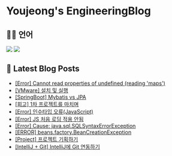 # Youjeong's EngineeringBlog

## 👩‍💻 언어

<p>
  <img src="https://img.shields.io/badge/java-007396?style=flat-square&logo=OpenJDK&logoColor=white">
  <img src="https://img.shields.io/badge/GoLand-000000?style=flat-square&logo=Goland&logoColor=white"/>
  <img alt="" src= "https://img.shields.io/badge/JavaScript-F7DF1E?style=flat-square&logo=JavaScript&logoColor=white"/> 
</p>

## 📕 Latest Blog Posts

<ul><li><a href='https://hu-studyrecord.tistory.com/101' target='_blank'>[Error] Cannot read properties of undefined (reading 'maps')</a></li><li><a href='https://hu-studyrecord.tistory.com/100' target='_blank'>[VMware] 설치 및 실행</a></li><li><a href='https://hu-studyrecord.tistory.com/95' target='_blank'>[SpringBoot] Mybatis vs JPA</a></li><li><a href='https://hu-studyrecord.tistory.com/94' target='_blank'>[회고] 1차 프로젝트를 마치며</a></li><li><a href='https://hu-studyrecord.tistory.com/93' target='_blank'>[Error] 인수타입 오류(JavaScript)</a></li><li><a href='https://hu-studyrecord.tistory.com/92' target='_blank'>[Error] JS 처음 로딩 적용 안됨</a></li><li><a href='https://hu-studyrecord.tistory.com/91' target='_blank'>[Error] Cause: java.sql.SQLSyntaxErrorException</a></li><li><a href='https://hu-studyrecord.tistory.com/90' target='_blank'>[ERROR] beans.factory.BeanCreationException</a></li><li><a href='https://hu-studyrecord.tistory.com/89' target='_blank'>[Project] 프로젝트 기획하기</a></li><li><a href='https://hu-studyrecord.tistory.com/88' target='_blank'>[IntelliJ + Git] IntelliJ에 Git 연동하기</a></li></ul>